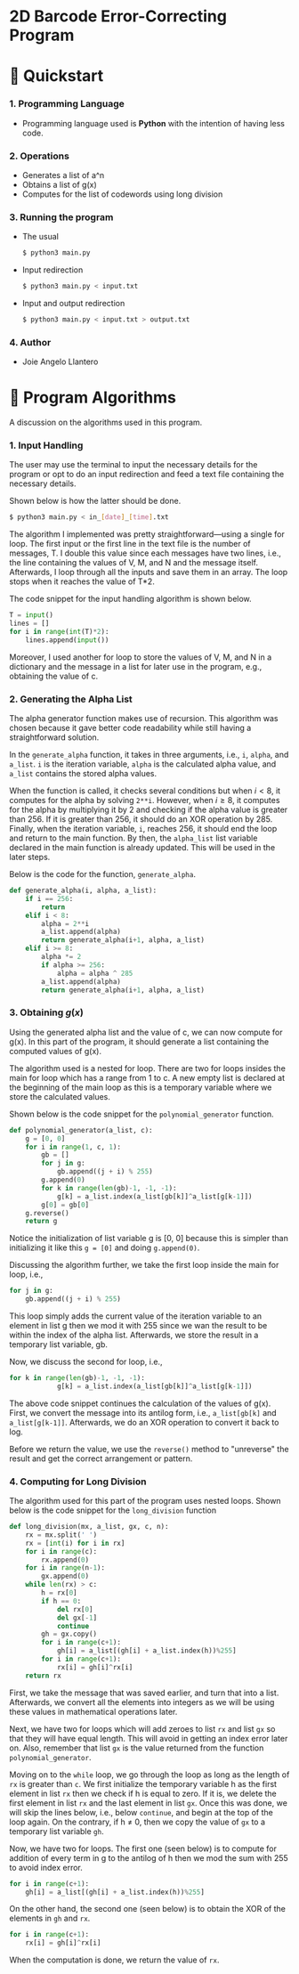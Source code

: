 # 2D Barcode Error-Correcting Program

# 🚀 Quickstart

### 1. Programming Language

- Programming language used is **Python** with the intention of having less code.

### 2. Operations

- Generates a list of a^n
- Obtains a list of g(x)
- Computes for the list of codewords using long division

### 3. Running the program

- The usual

    ```bash
    $ python3 main.py
    ```

- Input redirection

    ```bash
    $ python3 main.py < input.txt
    ```

- Input and output redirection

    ```bash
    $ python3 main.py < input.txt > output.txt
    ```

### 4. Author

- Joie Angelo Llantero

# 🧮 Program Algorithms

A discussion on the algorithms used in this program.

### 1. Input Handling

The user may use the terminal to input the necessary details for the program or opt to do an input redirection and feed a text file containing the necessary details.

Shown below is how the latter should be done.

```bash
$ python3 main.py < in_[date]_[time].txt
```

The algorithm I implemented was pretty straightforward—using a single for loop. The first input or the first line in the text file is the number of messages, T. I double this value since each messages have two lines, i.e., the line containing the values of V, M, and N and the message itself.  Afterwards, I loop through all the inputs and save them in an array. The loop stops when it reaches the value of T*2.

The code snippet for the input handling algorithm is shown below.

```python
T = input()
lines = []
for i in range(int(T)*2):
    lines.append(input())
```

Moreover, I used another for loop to store the values of V, M, and N in a dictionary and the message in a list for later use in the program, e.g., obtaining the value of c.

### 2. Generating the Alpha List

The alpha generator function makes use of recursion. This algorithm was chosen because it gave better code readability while still having a straightforward solution.

In the `generate_alpha` function, it takes in three arguments, i.e., `i`, `alpha`, and `a_list`. `i` is the iteration variable, `alpha` is the calculated alpha value, and `a_list` contains the stored alpha values.

When the function is called, it checks several conditions but when $i < 8$, it computes for the alpha by solving `2**i`. However, when $i ≥ 8$, it computes for the alpha by multiplying it by 2 and checking if the alpha value is greater than 256. If it is greater than 256, it should do an XOR operation by 285. Finally, when the iteration variable, `i`, reaches 256, it should end the loop and return to the main function. By then, the `alpha_list` list variable declared in the main function is already updated. This will be used in the later steps.

Below is the code for the function, `generate_alpha`.

```python
def generate_alpha(i, alpha, a_list):
    if i == 256:
        return
    elif i < 8:
        alpha = 2**i
        a_list.append(alpha)
        return generate_alpha(i+1, alpha, a_list)
    elif i >= 8:
        alpha *= 2
        if alpha >= 256:
            alpha = alpha ^ 285
        a_list.append(alpha)
        return generate_alpha(i+1, alpha, a_list)
```

### 3. Obtaining $g(x)$

Using the generated alpha list and the value of c, we can now compute for g(x). In this part of the program, it should generate a list containing the computed values of g(x).

The algorithm used is a nested for loop. There are two for loops insides the main for loop which has a range from 1 to c. A new empty list is declared at the beginning of the main loop as this is a temporary variable where we store the calculated values.

Shown below is the code snippet for the `polynomial_generator` function.

```python
def polynomial_generator(a_list, c):
    g = [0, 0]
    for i in range(1, c, 1):
        gb = []
        for j in g:
            gb.append((j + i) % 255)
        g.append(0)
        for k in range(len(gb)-1, -1, -1):
            g[k] = a_list.index(a_list[gb[k]]^a_list[g[k-1]])
        g[0] = gb[0]
    g.reverse()
    return g
```

Notice the initialization of list variable g is [0, 0] because this is simpler than initializing it like this `g = [0]` and doing `g.append(0)`.

Discussing the algorithm further, we take the first loop inside the main for loop, i.e.,

```python
for j in g:
    gb.append((j + i) % 255)
```

This loop simply adds the current value of the iteration variable to an element in list g then we mod it with 255 since we wan the result to be within the index of the alpha list. Afterwards, we store the result in a temporary list variable, gb.

Now, we discuss the second for loop, i.e.,

```python
for k in range(len(gb)-1, -1, -1):
            g[k] = a_list.index(a_list[gb[k]]^a_list[g[k-1]])
```

The above code snippet continues the calculation of the values of g(x). First, we convert the message into its antilog form, i.e., `a_list[gb[k]` and `a_list[g[k-1]]`. Afterwards, we do an XOR operation to convert it back to log.

Before we return the value, we use the `reverse()` method to "unreverse" the result and get the correct arrangement or pattern.

### 4. Computing for Long Division

The algorithm used for this part of the program uses nested loops. Shown below is the code snippet for the `long_division` function

```python
def long_division(mx, a_list, gx, c, n):
    rx = mx.split(' ')
    rx = [int(i) for i in rx]
    for i in range(c):
        rx.append(0)
    for i in range(n-1):
        gx.append(0)
    while len(rx) > c:
        h = rx[0]
        if h == 0:
            del rx[0]
            del gx[-1]
            continue
        gh = gx.copy()
        for i in range(c+1):
            gh[i] = a_list[(gh[i] + a_list.index(h))%255]
        for i in range(c+1):
            rx[i] = gh[i]^rx[i]
    return rx
```

First, we take the message that was saved earlier, and turn that into a list. Afterwards, we convert all the elements into integers as we will be using these values in mathematical operations later.

Next, we have two for loops which will add zeroes to list `rx` and list `gx` so that they will have equal length. This will avoid in getting an index error later on. Also, remember that list `gx` is the value returned from the function `polynomial_generator`.

Moving on to the `while` loop, we go through the loop as long as the length of `rx` is greater than `c`. We first initialize the temporary variable h as the first element in list `rx` then we check if h is equal to zero. If it is, we delete the first element in list `rx` and the last element in list `gx`. Once this was done, we will skip the lines below, i.e., below `continue`, and begin at the top of the loop again. On the contrary, if h ≠ 0, then we copy the value of `gx` to a temporary list variable `gh`.

Now, we have two for loops. The first one (seen below) is to compute for addition of every term in g to the antilog of h then we mod the sum with 255 to avoid index error.

```python
for i in range(c+1):
    gh[i] = a_list[(gh[i] + a_list.index(h))%255]
```

On the other hand, the second one (seen below) is to obtain the XOR of the elements in `gh` and `rx`.

```python
for i in range(c+1):
    rx[i] = gh[i]^rx[i]
```

When the computation is done, we return the value of `rx`.
